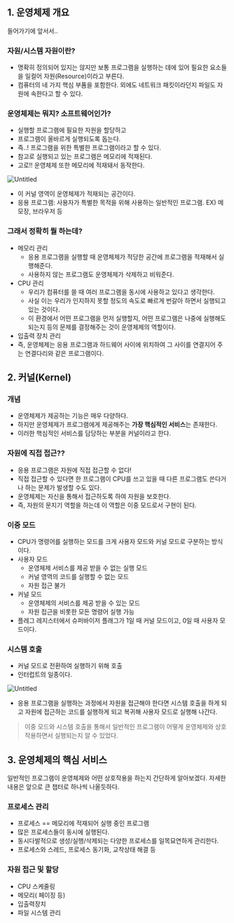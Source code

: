 ## 1. 운영체제 개요

들어가기에 앞서서..

### 자원/시스템 자원이란?

- 명확히 정의되어 있지는 않지만 보통 프로그램을 실행하는 데에 있어 필요한 요소들을 일컬어 자원(Resource)이라고 부른다.
- 컴퓨터의 네 가지 핵심 부품을 포함한다. 외에도 네트워크 패킷이라던지 파일도 자원에 속한다고 할 수 있다.

### 운영체제는 뭐지? 소프트웨어인가?

- 실행할 프로그램에 필요한 자원을 할당하고
- 프로그램이 올바르게 실행되도록 돕는다.
- 즉..! 프로그램을 위한 특별한 프로그램이라고 할 수 있다.
- 참고로 실행되고 있는 프로그램은 메모리에 적재된다.
- 고로!! 운영체제 또한 메모리에 적재돼서 동작한다.

![Untitled](https://prod-files-secure.s3.us-west-2.amazonaws.com/e11f4eac-f83e-4911-a354-01d8604e4e59/2f431db9-7f0b-4d50-a3d9-6924003df226/Untitled.png)

- 이 커널 영역이 운영체제가 적재되는 공간이다.
- 응용 프로그램: 사용자가 특별한 목적을 위해 사용하는 일반적인 프로그램. EX) 메모장, 브라우저 등

### 그래서 정확히 뭘 하는데?

- 메모리 관리
    - 응용 프로그램을 실행할 때 운영체제가 적당한 공간에 프로그램을 적재해서 실행해준다.
    - 사용하지 않는 프로그램도 운영체제가 삭제하고 비워준다.
- CPU 관리
    - 우리가 컴퓨터를 쓸 때 여러 프로그램을 동시에 사용하고 있다고 생각한다.
    - 사실 이는 우리가 인지하지 못할 정도의 속도로 빠르게 번갈아 하면서 실행되고 있는 것이다.
    - 이 환경에서 어떤 프로그램을 먼저 실행할지, 어떤 프로그램은 나중에 실행해도 되는지 등의 문제를 결정해주는 것이 운영체제의 역할이다.
- 입출력 장치 관리
- 즉, 운영체제는 응용 프로그램과 하드웨어 사이에 위치하여 그 사이를 연결지어 주는 연결다리와 같은 프로그램이다.

## 2. 커널(Kernel)

### 개념

- 운영체제가 제공하는 기능은 매우 다양하다.
- 하지만 운영체제가 프로그램에게 제공해주는 **가장 핵심적인 서비스**는 존재한다.
- 이러한 핵심적인 서비스를 담당하는 부분을 커널이라고 한다.

### 자원에 직접 접근??

- 응용 프로그램은 자원에 직접 접근할 수 없다!
- 직접 접근할 수 있다면 한 프로그램이 CPU를 쓰고 있을 때 다른 프로그램도 쓴다거나 하는 문제가 발생할 수도 있다.
- 운영체제는 자신을 통해서 접근하도록 하여 자원을 보호한다.
- 즉, 자원의 문지기 역할을 하는데 이 역할은 이중 모드로서 구현이 된다.

### 이중 모드

- CPU가 명령어를 실행하는 모드를 크게 사용자 모드와 커널 모드로 구분하는 방식이다.
- 사용자 모드
    - 운영체제 서비스를 제공 받을 수 없는 실행 모드
    - 커널 영역의 코드를 실행할 수 없는 모드
    - 자원 접근 불가
- 커널 모드
    - 운영체제의 서비스를 제공 받을 수 있는 모드
    - 자원 접근을 비롯한 모든 명령어 실행 가능
- 플레그 레지스터에서 슈퍼바이저 플래그가 1일 때 커널 모드이고, 0일 때 사용자 모드이다.

### 시스템 호출

- 커널 모드로 전환하여 실행하기 위해 호출
- 인터럽트의 일종이다.

![Untitled](https://prod-files-secure.s3.us-west-2.amazonaws.com/e11f4eac-f83e-4911-a354-01d8604e4e59/ef0f96d0-4bf5-44e7-9869-6bcedef7e717/Untitled.png)

- 응용 프로그램을 실행하는 과정에서 자원을 접근해야 한다면 시스템 호출을 하게 되고 자원에 접근하는 코드를 실행하게 되고 복귀해 사용자 모드로 실행해 나간다.

> 이중 모드와 시스템 호출을 통해서 일반적인 프로그램이 어떻게 운영체제와 상호작용하면서 실행되는지 알 수 있었다.
> 

## 3. 운영체제의 핵심 서비스

일반적인 프로그램이 운영체제와 어떤 상호작용을 하는지 간단하게 알아보겠다. 자세한 내용은 앞으로 큰 챕터로 하나씩 나올듯하다.

### 프로세스 관리

- 프로세스 == 메모리에 적재되어 실행 중인 프로그램
- 많은 프로세스들이 동시에 실행된다.
- 동시다발적으로 생성/실행/삭제되는 다양한 프로세스를 일목묘연하게 관리한다.
- 프로세스와 스레드, 프로세스 동기화, 교착상태 해결 등

### 자원 접근 및 할당

- CPU 스케줄링
- 메모리( 페이징 등)
- 입출력장치
- 파일 시스템 관리